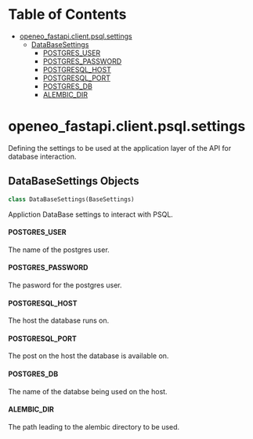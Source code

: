 # Table of Contents

* [openeo\_fastapi.client.psql.settings](#openeo_fastapi.client.psql.settings)
  * [DataBaseSettings](#openeo_fastapi.client.psql.settings.DataBaseSettings)
    * [POSTGRES\_USER](#openeo_fastapi.client.psql.settings.DataBaseSettings.POSTGRES_USER)
    * [POSTGRES\_PASSWORD](#openeo_fastapi.client.psql.settings.DataBaseSettings.POSTGRES_PASSWORD)
    * [POSTGRESQL\_HOST](#openeo_fastapi.client.psql.settings.DataBaseSettings.POSTGRESQL_HOST)
    * [POSTGRESQL\_PORT](#openeo_fastapi.client.psql.settings.DataBaseSettings.POSTGRESQL_PORT)
    * [POSTGRES\_DB](#openeo_fastapi.client.psql.settings.DataBaseSettings.POSTGRES_DB)
    * [ALEMBIC\_DIR](#openeo_fastapi.client.psql.settings.DataBaseSettings.ALEMBIC_DIR)

<a id="openeo_fastapi.client.psql.settings"></a>

# openeo\_fastapi.client.psql.settings

Defining the settings to be used at the application layer of the API for database interaction.

<a id="openeo_fastapi.client.psql.settings.DataBaseSettings"></a>

## DataBaseSettings Objects

```python
class DataBaseSettings(BaseSettings)
```

Appliction DataBase settings to interact with PSQL.

<a id="openeo_fastapi.client.psql.settings.DataBaseSettings.POSTGRES_USER"></a>

#### POSTGRES\_USER

The name of the postgres user.

<a id="openeo_fastapi.client.psql.settings.DataBaseSettings.POSTGRES_PASSWORD"></a>

#### POSTGRES\_PASSWORD

The pasword for the postgres user.

<a id="openeo_fastapi.client.psql.settings.DataBaseSettings.POSTGRESQL_HOST"></a>

#### POSTGRESQL\_HOST

The host the database runs on.

<a id="openeo_fastapi.client.psql.settings.DataBaseSettings.POSTGRESQL_PORT"></a>

#### POSTGRESQL\_PORT

The post on the host the database is available on.

<a id="openeo_fastapi.client.psql.settings.DataBaseSettings.POSTGRES_DB"></a>

#### POSTGRES\_DB

The name of the databse being used on the host.

<a id="openeo_fastapi.client.psql.settings.DataBaseSettings.ALEMBIC_DIR"></a>

#### ALEMBIC\_DIR

The path leading to the alembic directory to be used.
